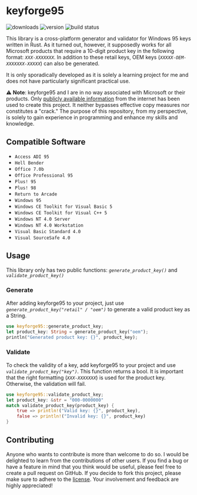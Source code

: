 # keyforge95

![downloads](https://img.shields.io/crates/d/keyforge95?style=flat&logo=rust&logoColor=ffffff&label=downloads&color=ffc933) ![version](https://img.shields.io/crates/v/keyforge95?style=flat?&logo=rust&logoColor=fffffflabel=version&color=ffc933) ![build status](https://img.shields.io/github/actions/workflow/status/nandolawson/keyforge95/test.yml?style=flat&logo=githubactions&logoColor=ffffff&label=build)

This library is a cross-platform generator and validator for Windows 95 keys written in Rust. As it turned out, however, it supposedly works for all Microsoft products that require a 10-digit product key in the following format: _`XXX-XXXXXXX`_. In addition to these retail keys, OEM keys (_`XXXXX-OEM-XXXXXXX-XXXXX`_) can also be generated.

It is only sporadically developed as it is solely a learning project for me and does not have particularly significant practical use.

⚠️ **Note**: keyforge95 and I are in no way associated with Microsoft or their products. Only [publicly available information](https://en.wikipedia.org/wiki/Product_key#Examples) from the internet has been used to create this project. It neither bypasses effective copy measures nor constitutes a "crack." The purpose of this repository, from my perspective, is solely to gain experience in programming and enhance my skills and knowledge.

## Compatible Software

- `Access ADI 95`
- `Hell Bender`
- `Office 7.0b`
- `Office Professional 95`
- `Plus! 95`
- `Plus! 98`
- `Return to Arcade`
- `Windows 95`
- `Windows CE Toolkit for Visual Basic 5`
- `Windows CE Toolkit for Visual C++ 5`
- `Windows NT 4.0 Server`
- `Windows NT 4.0 Workstation`
- `Visual Basic Standard 4.0`
- `Visual SourceSafe 4.0`

## Usage

This library only has two public functions: _`generate_product_key()`_ and _`validate_product_key()`_

### Generate

After adding keyforge95 to your project, just use _`generate_product_key("retail" / "oem")`_ to generate a valid product key as a String.

```rs
use keyforge95::generate_product_key;
let product_key: String = generate_product_key("oem");
println("Generated product key: {}", product_key);
```

### Validate

To check the validity of a key, add keyforge95 to your project and use _`validate_product_key("key")`_. This function returns a bool. It is important that the right formatting (_`XXX-XXXXXXX`_) is used for the product key. Otherwise, the validation will fail.

```rs
use keyforge95::validate_product_key;
let product_key: &str = "000-0000000"
match validate_product_key(product_key) {
    true => println!("Valid key: {}", product_key),
    false => println!("Invalid key: {}", product_key)
}
```

## Contributing

Anyone who wants to contribute is more than welcome to do so. I would be delighted to learn from the contributions of other users. If you find a bug or have a feature in mind that you think would be useful, please feel free to create a pull request on GitHub.
If you decide to fork this project, please make sure to adhere to the [license](https://github.com/nandolawson/keyforge95/blob/master/LICENSE). Your involvement and feedback are highly appreciated!
